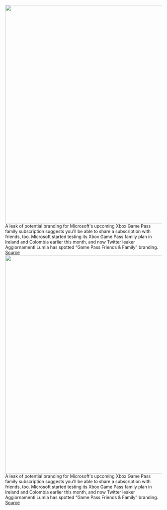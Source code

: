 <img src='https://cdn.vox-cdn.com/thumbor/rK5W5z6bj2fy5SbpJOI-UHev8lM=/0x0:2040x1360/1200x800/filters:focal(857x517:1183x843)/cdn.vox-cdn.com/uploads/chorus_image/image/71291875/acastro_190530_1777_xbox_0002.0.0.jpg' width='700px' /><br/>
A leak of potential branding for Microsoft's upcoming Xbox Game Pass family subscription suggests you'll be able to share a subscription with friends, too. Microsoft started testing its Xbox Game Pass family plan in Ireland and Colombia earlier this month, and now Twitter leaker Aggiornamenti Lumia has spotted “Game Pass Friends & Family” branding.
<a href='https://www.theverge.com/2022/8/27/23324623/microsoft-xbox-game-pass-friends-family-subscription-leak'> Source <a/><img src='https://cdn.vox-cdn.com/thumbor/rK5W5z6bj2fy5SbpJOI-UHev8lM=/0x0:2040x1360/1200x800/filters:focal(857x517:1183x843)/cdn.vox-cdn.com/uploads/chorus_image/image/71291875/acastro_190530_1777_xbox_0002.0.0.jpg' width='700px' /><br/>
A leak of potential branding for Microsoft's upcoming Xbox Game Pass family subscription suggests you'll be able to share a subscription with friends, too. Microsoft started testing its Xbox Game Pass family plan in Ireland and Colombia earlier this month, and now Twitter leaker Aggiornamenti Lumia has spotted “Game Pass Friends & Family” branding.
<a href='https://www.theverge.com/2022/8/27/23324623/microsoft-xbox-game-pass-friends-family-subscription-leak'> Source <a/>